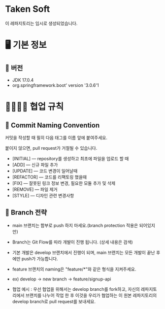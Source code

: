 # Taken Soft
이 레파지토리는 임시로 생성되었습니다.

# 🖥️ 기본 정보

## 📍 버전

- JDK 17.0.4
- org.springframework.boot' version '3.0.6'1



# 👨‍👨‍👧‍👦 협업 규칙
## 📍 Commit Naming Convention

커밋을 작성할 때 필히 다음 태그를 이름 앞에 붙여주세요.

붙이지 않으면, pull request가 거절될 수 있습니다.

- [INITIAL] — repository를 생성하고 최초에 파일을 업로드 할 때
- [ADD] — 신규 파일 추가
- [UPDATE] — 코드 변경이 일어날때
- [REFACTOR] — 코드를 리팩토링 했을때
- [FIX] — 잘못된 링크 정보 변경, 필요한 모듈 추가 및 삭제
- [REMOVE] — 파일 제거
- [STYLE] — 디자인 관련 변경사항
  
## 📍 Branch 전략
- main 브랜치는 함부로 push 하지 마세요.(branch protection 적용은 되어있지만)

- Branch는 Git Flow를 따라 개발이 진행 됩니다. (상세 내용은 검색)

- 기본 개발은 develop 브랜치에서 진행이 되며, main 브랜치는 모든 개발이 끝난 후에만 push가 가능합니다.

- feature 브랜치의 naming은 "feature/*"와 같은 형식을 지켜주세요.

- ex) develop -> new branch -> feature/signup-api

- 협업 예시 : 우선 협업을 위해서는 develop branch를 fork하고, 자신의 레파지토리에서 브랜치를 나누어 작업 한 후 이것을 우리가 협업하는 이 원본 레파지토리의 develop branch로 pull request를 보내세요.
